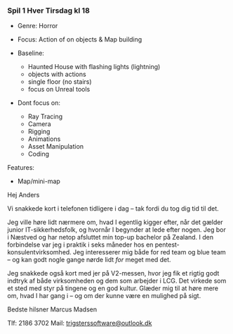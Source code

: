 ### Spil 1 Hver Tirsdag kl 18

- Genre: Horror
  
- Focus: Action of on objects & Map building
  
- Baseline:  
	- Haunted House with flashing lights (lightning)
	- objects with actions
	- single floor (no stairs)
	- focus on Unreal tools

- Dont focus on: 
	- Ray Tracing 
	- Camera
	- Rigging
	- Animations
	- Asset Manipulation 
	- Coding

Features:
- Map/mini-map




Hej Anders

Vi snakkede kort i telefonen tidligere i dag – tak fordi du tog dig tid til det.

Jeg ville høre lidt nærmere om, hvad I egentlig kigger efter, når det gælder junior IT-sikkerhedsfolk, og hvornår I begynder at lede efter nogen.
Jeg bor i Næstved og har netop afsluttet min top-up bachelor på Zealand. I den forbindelse var jeg i praktik i seks måneder hos en pentest-konsulentvirksomhed. Jeg interesserer mig både for red team og blue team – og kan godt nogle gange nørde lidt _for_ meget med det.

Jeg snakkede også kort med jer på V2-messen, hvor jeg fik et rigtig godt indtryk af  både virksomheden og dem som arbejder i  LCG. Det virkede som et sted med styr på tingene og en god kultur.
Glæder mig til at høre mere om, hvad I har gang i – og om der kunne være en mulighed på sigt.

Bedste hilsner
Marcus Madsen

Tlf: 2186 3702
Mail: trigsterssoftware@outlook.dk


